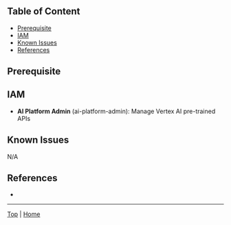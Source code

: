 # 

## Table of Content
- [Prerequisite](#prerequisite)
- [IAM](#iam)
- [Known Issues](#known-issues)
- [References](#references)

## Prerequisite

## IAM
- **AI Platform Admin** (ai-platform-admin): Manage Vertex AI pre-trained APIs

## Known Issues
N/A

## References
- []()

---
[Top](#) | [Home](/README.md)
